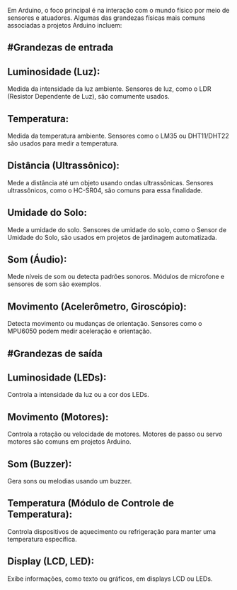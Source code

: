 Em Arduino, o foco principal é na interação com o mundo físico por meio de sensores e atuadores. Algumas das grandezas físicas mais comuns associadas a projetos Arduino incluem:

#Grandezas de entrada
---
Luminosidade (Luz):
---
Medida da intensidade da luz ambiente. Sensores de luz, como o LDR (Resistor Dependente de Luz), são comumente usados.

Temperatura:
---
Medida da temperatura ambiente. Sensores como o LM35 ou DHT11/DHT22 são usados para medir a temperatura.

Distância (Ultrassônico):
---
Mede a distância até um objeto usando ondas ultrassônicas. Sensores ultrassônicos, como o HC-SR04, são comuns para essa finalidade.

Umidade do Solo:
---
Mede a umidade do solo. Sensores de umidade do solo, como o Sensor de Umidade do Solo, são usados em projetos de jardinagem automatizada.

Som (Áudio):
---
Mede níveis de som ou detecta padrões sonoros. Módulos de microfone e sensores de som são exemplos.

Movimento (Acelerômetro, Giroscópio):
---
Detecta movimento ou mudanças de orientação. Sensores como o MPU6050 podem medir aceleração e orientação.

#Grandezas de saída
---


Luminosidade (LEDs):
---
Controla a intensidade da luz ou a cor dos LEDs.

Movimento (Motores):
---
Controla a rotação ou velocidade de motores. Motores de passo ou servo motores são comuns em projetos Arduino.

Som (Buzzer):
---
Gera sons ou melodias usando um buzzer.

Temperatura (Módulo de Controle de Temperatura):
---
Controla dispositivos de aquecimento ou refrigeração para manter uma temperatura específica.

Display (LCD, LED):
---
Exibe informações, como texto ou gráficos, em displays LCD ou LEDs.

